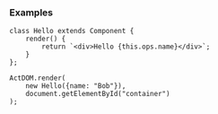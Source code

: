 ### Examples

    class Hello extends Component {
        render() {
            return `<div>Hello {this.ops.name}</div>`;
        }
    };

    ActDOM.render(
        new Hello({name: "Bob"}),
        document.getElementById("container")
    );
